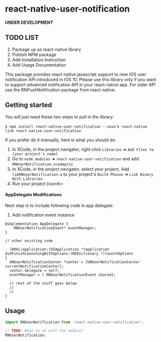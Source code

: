 
# react-native-user-notification
**UNDER DEVELOPMENT**

## TODO LIST
1. Package up as react-native library
2. Publish NPM package
3. Add Installation Instruction
4. Add Usage Documentation

This package provides react-native javascript support to new IOS user notification API introduced in IOS 10.
Please use this library only if you want to support advanced notification API in your react-native app. For older API use the RNPushNotification package from react-native.

## Getting started
You will just need these two steps to pull in the library:

`$ npm install react-native-user-notification --save`
`$ react-native link react-native-user-notification`

If you prefer do it manually, here is what you should do:

1. In XCode, in the project navigator, right click `Libraries` ➜ `Add Files to [your project's name]`
2. Go to `node_modules` ➜ `react-native-user-notification` and add `RNUserNotification.xcodeproj`
3. In XCode, in the project navigator, select your project. Add `libRNUserNotification.a` to your project's `Build Phases` ➜ `Link Binary With Libraries`
4. Run your project (`Cmd+R`)<

#### AppDelegate Modifications
Next step is to include following code in app delegate:

1. Add notification event instance
```objc
@implementation AppDelegate {
    RNUserNotificationEvent* eventManager;
}

// other existing code

- (BOOL)application:(UIApplication *)application didFinishLaunchingWithOptions:(NSDictionary *)launchOptions
{
  UNUserNotificationCenter *center = [UNUserNotificationCenter currentNotificationCenter];
  center.delegate = self;
  eventManager = [ RNUserNotificationEvent shared];
  
  // rest of the stuff goes below
  //
  //
}

```

## Usage
```javascript
import RNUserNotification from 'react-native-user-notification';

// TODO: What to do with the module?
RNUserNotification;
```
  
